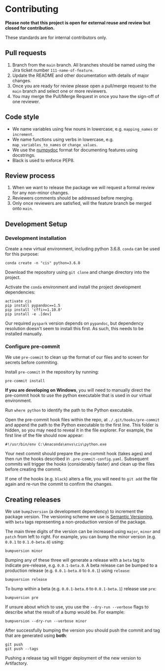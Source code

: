 # Contributing

**Please note that this project is open for external reuse and review but closed for contribution.**

These standards are for internal contributors only.

## Pull requests

1. Branch from the `main` branch. All branches should be named using the
   Jira ticket number `111-name-of-feature`.
2. Update the README and other documentation with details of major changes.
3. Once you are ready for review please open a pull/merge request to the
   `main` branch and select one or more reviewers.
4. You may merge the Pull/Merge Request in once you have the sign-off of one
   reviewer.

## Code style

- We name variables using few nouns in lowercase, e.g. `mapping_names`
  or `increment`.
- We name functions using verbs in lowercase, e.g. `map_variables_to_names` or
  `change_values`.
- We use the [numpydoc](https://numpydoc.readthedocs.io/en/latest/format.html)
  format for documenting features using docstrings.
- Black is used to enforce PEP8.

## Review process

1. When we want to release the package we will request a formal review for any
   non-minor changes.
2. Reviewers comments should be addressed before merging.
4. Only once reviewers are satisfied, will the feature branch be merged onto `main`.


## Development Setup

### Development installation

Create a new virtual environment, including python 3.6.8. `conda` can be used for this purpose:

```
conda create -n "cis" python=3.6.8
```

Download the repository using `git clone` and change directory into the project.

Activate the `conda` environment and install the project development dependencies:

```
activate cis
pip install pypandoc==1.5
pip install 'cffi>=1.10.0'
pip install -e .[dev]
```

Our required `pyspark` version depends on `pypandoc`, but dependency resolution doesn't seem to install this first. As such, this needs to be installed manually.

### Configure pre-commit

We use `pre-commit` to clean up the format of our files and to screen for secrets before commiting.

Install `pre-commit` in the repository by running:

```
pre-commit install
```

**If you are developing on Windows**, you will need to manually direct the pre-commit hook to use the python executable that is used in our virtual environment.

Run `where python` to identify the path to the Python executable.

Open the pre-commit hook files within the repo, at `./.git/hooks/pre-commit` and append the path to the Python executable to the first line. This folder is hidden, so you may need to reveal it in the file explorer.
For example, the first line of the file should now appear:

```
#!/usr/bin/env C:\Anaconda\envs\cis\python.exe
```

Your next commit should prepare the pre-commit hook (takes ages) and then run the hooks described in `.pre-commit-config.yaml`.
Subsequent commits will trigger the hooks (considerably faster) and clean up the files before creating the commit.

If one of the hooks (e.g. `black`) alters a file, you will need to `git add` the file again and re-run the commit to confirm the changes.

## Creating releases

We use `bump2version` (a development dependency) to increment the package version. The versioning scheme we use is [Semantic Versioning](http://semver.org/), with `beta` tags representing a non-production version of the package.

The main three digits of the version can be increased using `major`, `minor` and `patch` from left to right. For example, you can bump the minor version (e.g. `0.0.1` to `0.1.0-beta.0`) using:
```
bumpversion minor
```

Bumping any of these three will generate a release with a `beta` tag to indicate pre-release, e.g. `0.0.1-beta.0`.
A beta release can be bumped to a production release (e.g. `0.0.1-beta.0` to `0.0.1`) using `release`:
```
bumpversion release
```

To bump within a beta (e.g. `0.0.1-beta.0` to `0.0.1-beta.1`) release use `pre`:
```
bumpversion pre
```

If unsure about which to use, you use the `--dry-run --verbose` flags to describe what the result of a bump would be. For example:
```
bumpversion --dry-run --verbose minor
```

After successfully bumping the version you should push the commit and tag that are generated using **both**:
```
git push
git push --tags
```

Pushing a release tag will trigger deployment of the new version to Artifactory.
